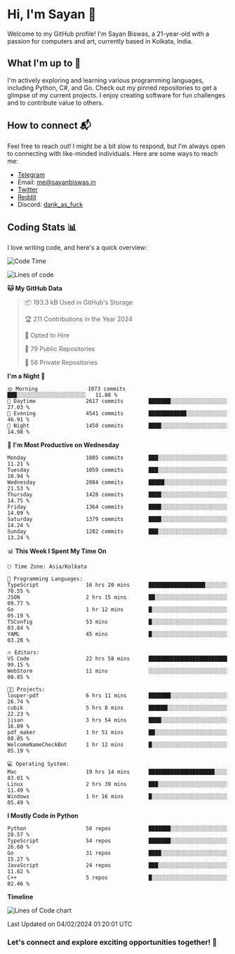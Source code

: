# Hi, I'm Sayan 👋

Welcome to my GitHub profile! I'm Sayan Biswas, a 21-year-old with a passion for computers and art, currently based in Kolkata, India.

## What I'm up to 🚀

I'm actively exploring and learning various programming languages, including Python, C#, and Go. Check out my pinned repositories to get a glimpse of my current projects. I enjoy creating software for fun challenges and to contribute value to others.

## How to connect 📬

Feel free to reach out! I might be a bit slow to respond, but I'm always open to connecting with like-minded individuals. Here are some ways to reach me:

- [Telegram](https://t.me/dank_as_fuck)
- Email: [me@sayanbiswas.in](mailto:me@sayanbiswas.in)
- [Twitter](https://twitter.com/TheDankDel)
- [Reddit](https://www.reddit.com/user/dank_as_fuck_/)
- Discord: [dank_as_fuck](https://discordapp.com/users/506536929152466945)

## Coding Stats 📊

I love writing code, and here's a quick overview:

<!--START_SECTION:waka-->
![Code Time](http://img.shields.io/badge/Code%20Time-1%2C470%20hrs%2051%20mins-blue)

![Lines of code](https://img.shields.io/badge/From%20Hello%20World%20I%27ve%20Written-6.7%20million%20lines%20of%20code-blue)

**🐱 My GitHub Data** 

> 📦 193.3 kB Used in GitHub's Storage 
 > 
> 🏆 211 Contributions in the Year 2024
 > 
> 💼 Opted to Hire
 > 
> 📜 79 Public Repositories 
 > 
> 🔑 56 Private Repositories 
 > 
**I'm a Night 🦉** 

```text
🌞 Morning                1073 commits        ███░░░░░░░░░░░░░░░░░░░░░░   11.08 % 
🌆 Daytime                2617 commits        ███████░░░░░░░░░░░░░░░░░░   27.03 % 
🌃 Evening                4541 commits        ████████████░░░░░░░░░░░░░   46.91 % 
🌙 Night                  1450 commits        ████░░░░░░░░░░░░░░░░░░░░░   14.98 % 
```
📅 **I'm Most Productive on Wednesday** 

```text
Monday                   1085 commits        ███░░░░░░░░░░░░░░░░░░░░░░   11.21 % 
Tuesday                  1059 commits        ███░░░░░░░░░░░░░░░░░░░░░░   10.94 % 
Wednesday                2084 commits        █████░░░░░░░░░░░░░░░░░░░░   21.53 % 
Thursday                 1428 commits        ████░░░░░░░░░░░░░░░░░░░░░   14.75 % 
Friday                   1364 commits        ████░░░░░░░░░░░░░░░░░░░░░   14.09 % 
Saturday                 1379 commits        ████░░░░░░░░░░░░░░░░░░░░░   14.24 % 
Sunday                   1282 commits        ███░░░░░░░░░░░░░░░░░░░░░░   13.24 % 
```


📊 **This Week I Spent My Time On** 

```text
🕑︎ Time Zone: Asia/Kolkata

💬 Programming Languages: 
TypeScript               16 hrs 20 mins      ██████████████████░░░░░░░   70.55 % 
JSON                     2 hrs 15 mins       ██░░░░░░░░░░░░░░░░░░░░░░░   09.77 % 
Go                       1 hr 12 mins        █░░░░░░░░░░░░░░░░░░░░░░░░   05.19 % 
TSConfig                 53 mins             █░░░░░░░░░░░░░░░░░░░░░░░░   03.84 % 
YAML                     45 mins             █░░░░░░░░░░░░░░░░░░░░░░░░   03.28 % 

🔥 Editors: 
VS Code                  22 hrs 58 mins      █████████████████████████   99.15 % 
WebStorm                 11 mins             ░░░░░░░░░░░░░░░░░░░░░░░░░   00.85 % 

🐱‍💻 Projects: 
louper-pdf               6 hrs 11 mins       ███████░░░░░░░░░░░░░░░░░░   26.74 % 
cubik                    5 hrs 8 mins        ██████░░░░░░░░░░░░░░░░░░░   22.23 % 
jisan                    3 hrs 54 mins       ████░░░░░░░░░░░░░░░░░░░░░   16.89 % 
pdf_maker                1 hr 51 mins        ██░░░░░░░░░░░░░░░░░░░░░░░   08.05 % 
WelcomeNameCheckBot      1 hr 12 mins        █░░░░░░░░░░░░░░░░░░░░░░░░   05.19 % 

💻 Operating System: 
Mac                      19 hrs 14 mins      █████████████████████░░░░   83.01 % 
Linux                    2 hrs 39 mins       ███░░░░░░░░░░░░░░░░░░░░░░   11.49 % 
Windows                  1 hr 16 mins        █░░░░░░░░░░░░░░░░░░░░░░░░   05.49 % 
```

**I Mostly Code in Python** 

```text
Python                   58 repos            ███████░░░░░░░░░░░░░░░░░░   28.57 % 
TypeScript               54 repos            ███████░░░░░░░░░░░░░░░░░░   26.60 % 
Go                       31 repos            ████░░░░░░░░░░░░░░░░░░░░░   15.27 % 
JavaScript               24 repos            ███░░░░░░░░░░░░░░░░░░░░░░   11.82 % 
C++                      5 repos             █░░░░░░░░░░░░░░░░░░░░░░░░   02.46 % 
```



**Timeline**

![Lines of Code chart](https://raw.githubusercontent.com/Dank-del/Dank-del/main/assets/bar_graph.png)


 Last Updated on 04/02/2024 01:20:01 UTC
<!--END_SECTION:waka-->

### Let's connect and explore exciting opportunities together! 🚀
